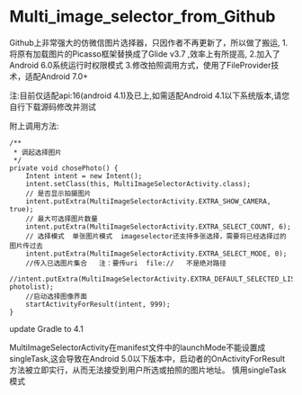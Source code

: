 # Multi_image_selector_from_Github
Github上非常强大的仿微信图片选择器，只因作者不再更新了，所以做了搬运,
1.将原有加载图片的Picasso框架替换成了Glide v3.7 ,效率上有所提高,
2.加入了Android 6.0系统运行时权限模式
3.修改拍照调用方式，使用了FileProvider技术，适配Android 7.0+

注:目前仅适配api:16(android 4.1)及已上,如需适配Android 4.1以下系统版本,请您自行下载源码修改并测试

附上调用方法:

    /**
     * 调起选择图片
     */
    private void chosePhoto() {
        Intent intent = new Intent();
        intent.setClass(this, MultiImageSelectorActivity.class);
        // 是否显示拍摄图片
        intent.putExtra(MultiImageSelectorActivity.EXTRA_SHOW_CAMERA, true);
        // 最大可选择图片数量
        intent.putExtra(MultiImageSelectorActivity.EXTRA_SELECT_COUNT, 6);
        // 选择模式  单张图片模式  imageselector还支持多张选择，需要将已经选择过的图片传过去
        intent.putExtra(MultiImageSelectorActivity.EXTRA_SELECT_MODE, 0);
        //传入已选图片集合   注：要传uri  file://   不是绝对路径
        //intent.putExtra(MultiImageSelectorActivity.EXTRA_DEFAULT_SELECTED_LIST, photolist);
        //启动选择图像界面
        startActivityForResult(intent, 999);
    }


update Gradle to 4.1


MultiImageSelectorActivity在manifest文件中的launchMode不能设置成singleTask,这会导致在Android 5.0以下版本中，启动者的OnActivityForResult方法被立即实行，从而无法接受到用户所选或拍照的图片地址。
慎用singleTask模式